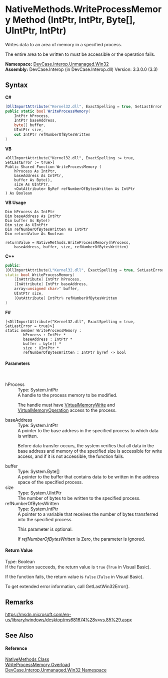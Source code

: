 # NativeMethods.WriteProcessMemory Method (IntPtr, IntPtr, Byte[], UIntPtr, IntPtr)
 

Writes data to an area of memory in a specified process. 

 The entire area to be written to must be accessible or the operation fails.

**Namespace:**&nbsp;<a href="N_DevCase_Interop_Unmanaged_Win32">DevCase.Interop.Unmanaged.Win32</a><br />**Assembly:**&nbsp;DevCase.Interop (in DevCase.Interop.dll) Version: 3.3.0.0 (3.3)

## Syntax

**C#**<br />
``` C#
[DllImportAttribute("Kernel32.dll", ExactSpelling = true, SetLastError = true)]
public static bool WriteProcessMemory(
	IntPtr hProcess,
	IntPtr baseAddress,
	byte[] buffer,
	UIntPtr size,
	out IntPtr refNumberOfBytesWritten
)
```

**VB**<br />
``` VB
<DllImportAttribute("Kernel32.dll", ExactSpelling := true, SetLastError := true>]
Public Shared Function WriteProcessMemory ( 
	hProcess As IntPtr,
	baseAddress As IntPtr,
	buffer As Byte(),
	size As UIntPtr,
	<OutAttribute> ByRef refNumberOfBytesWritten As IntPtr
) As Boolean
```

**VB Usage**<br />
``` VB Usage
Dim hProcess As IntPtr
Dim baseAddress As IntPtr
Dim buffer As Byte()
Dim size As UIntPtr
Dim refNumberOfBytesWritten As IntPtr
Dim returnValue As Boolean

returnValue = NativeMethods.WriteProcessMemory(hProcess, 
	baseAddress, buffer, size, refNumberOfBytesWritten)
```

**C++**<br />
``` C++
public:
[DllImportAttribute(L"Kernel32.dll", ExactSpelling = true, SetLastError = true)]
static bool WriteProcessMemory(
	[InAttribute] IntPtr hProcess, 
	[InAttribute] IntPtr baseAddress, 
	array<unsigned char>^ buffer, 
	UIntPtr size, 
	[OutAttribute] IntPtr% refNumberOfBytesWritten
)
```

**F#**<br />
``` F#
[<DllImportAttribute("Kernel32.dll", ExactSpelling = true, SetLastError = true)>]
static member WriteProcessMemory : 
        hProcess : IntPtr * 
        baseAddress : IntPtr * 
        buffer : byte[] * 
        size : UIntPtr * 
        refNumberOfBytesWritten : IntPtr byref -> bool 

```


#### Parameters
&nbsp;<dl><dt>hProcess</dt><dd>Type: System.IntPtr<br />A handle to the process memory to be modified. 

 The handle must have <a href="T_DevCase_Interop_Unmanaged_Win32_Enums_ProcessAccessRights">VirtualMemoryWrite</a> and <a href="T_DevCase_Interop_Unmanaged_Win32_Enums_ProcessAccessRights">VirtualMemoryOperation</a> access to the process.</dd><dt>baseAddress</dt><dd>Type: System.IntPtr<br />A pointer to the base address in the specified process to which data is written. 

 Before data transfer occurs, the system verifies that all data in the base address and memory of the specified size is accessible for write access, and if it is not accessible, the function fails.</dd><dt>buffer</dt><dd>Type: System.Byte[]<br />A pointer to the buffer that contains data to be written in the address space of the specified process.</dd><dt>size</dt><dd>Type: System.UIntPtr<br />The number of bytes to be written to the specified process.</dd><dt>refNumberOfBytesWritten</dt><dd>Type: System.IntPtr<br />A pointer to a variable that receives the number of bytes transferred into the specified process. 

 This parameter is optional. 

 If *refNumberOfBytesWritten* is Zero, the parameter is ignored.</dd></dl>

#### Return Value
Type: Boolean<br />If the function succeeds, the return value is `true` (`True` in Visual Basic). 

 If the function fails, the return value is `false` (`False` in Visual Basic). 

 To get extended error information, call GetLastWin32Error().

## Remarks
<a href="https://msdn.microsoft.com/en-us/library/windows/desktop/ms681674%28v=vs.85%29.aspx" target="_blank">https://msdn.microsoft.com/en-us/library/windows/desktop/ms681674%28v=vs.85%29.aspx</a>

## See Also


#### Reference
<a href="T_DevCase_Interop_Unmanaged_Win32_NativeMethods">NativeMethods Class</a><br /><a href="Overload_DevCase_Interop_Unmanaged_Win32_NativeMethods_WriteProcessMemory">WriteProcessMemory Overload</a><br /><a href="N_DevCase_Interop_Unmanaged_Win32">DevCase.Interop.Unmanaged.Win32 Namespace</a><br />